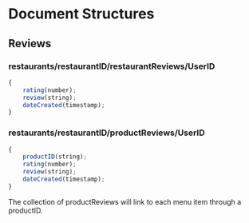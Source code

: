 # Document Structures

## Reviews

### restaurants/restaurantID/restaurantReviews/UserID

```js
{
    rating(number);
    review(string);
    dateCreated(timestamp);
}
```

### restaurants/restaurantID/productReviews/UserID

```js
{
    productID(string);
    rating(number);
    review(string);
    dateCreated(timestamp);
}
```

The collection of productReviews will link to each menu item through a productID.
